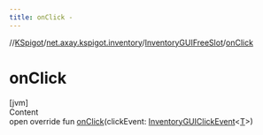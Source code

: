 ```yaml
---
title: onClick -
---
```

//[KSpigot](../../index.md)/[net.axay.kspigot.inventory](../index.md)/[InventoryGUIFreeSlot](index.md)/[onClick](on-click.md)



# onClick  
[jvm]  
Content  
open override fun [onClick](on-click.md)(clickEvent: [InventoryGUIClickEvent](../-inventory-g-u-i-click-event/index.md)<[T](index.md)>)  



